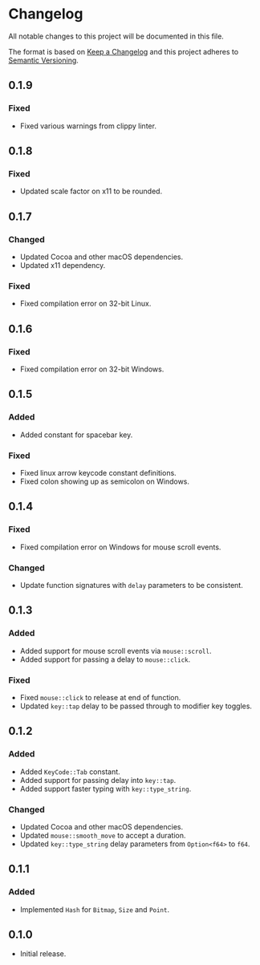 # Changelog

All notable changes to this project will be documented in this file.

The format is based on [Keep a Changelog](http://keepachangelog.com/en/1.0.0/)
and this project adheres to [Semantic Versioning](https://semver.org/spec/v2.0.0.html).

## 0.1.9

### Fixed
- Fixed various warnings from clippy linter.

## 0.1.8

### Fixed
- Updated scale factor on x11 to be rounded.

## 0.1.7

### Changed
- Updated Cocoa and other macOS dependencies.
- Updated x11 dependency.

### Fixed
- Fixed compilation error on 32-bit Linux.

## 0.1.6

### Fixed
- Fixed compilation error on 32-bit Windows.

## 0.1.5

### Added
- Added constant for spacebar key.

### Fixed
- Fixed linux arrow keycode constant definitions.
- Fixed colon showing up as semicolon on Windows.

## 0.1.4

### Fixed
- Fixed compilation error on Windows for mouse scroll events.

### Changed
- Update function signatures with `delay` parameters to be consistent.

## 0.1.3

### Added
- Added support for mouse scroll events via `mouse::scroll`.
- Added support for passing a delay to `mouse::click`.

### Fixed
- Fixed `mouse::click` to release at end of function.
- Updated `key::tap` delay to be passed through to modifier key toggles.

## 0.1.2

### Added
- Added `KeyCode::Tab` constant.
- Added support for passing delay into `key::tap`.
- Added support faster typing with `key::type_string`.

### Changed
- Updated Cocoa and other macOS dependencies.
- Updated `mouse::smooth_move` to accept a duration.
- Updated `key::type_string` delay parameters from `Option<f64>` to `f64`.

## 0.1.1

### Added
- Implemented `Hash` for `Bitmap`, `Size` and `Point`.

## 0.1.0
- Initial release.
